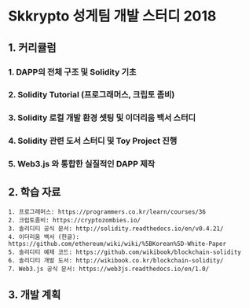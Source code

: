 # Skkrypto 성게팀 개발 스터디 2018

## 1. 커리큘럼

### 1. DAPP의 전체 구조 및 Solidity 기초

### 2. Solidity Tutorial (프로그래머스, 크립토 좀비)

### 3. Solidity 로컬 개발 환경 셋팅 및 이더리움 백서 스터디

### 4. Solidity 관련 도서 스터디 및 Toy Project 진행

### 5. Web3.js 와 통합한 실질적인 DAPP 제작





## 2. 학습 자료
    1. 프로그래머스: https://programmers.co.kr/learn/courses/36
    2. 크립토좀비: https://cryptozombies.io/
    3. 솔리디티 공식 문서: http://solidity.readthedocs.io/en/v0.4.21/
    4. 이더리움 백서 (한글): https://github.com/ethereum/wiki/wiki/%5BKorean%5D-White-Paper
    5. 솔리디티 예제 코드: https://github.com/wikibook/blockchain-solidity
    6. 솔리디티 개발 도서: http://wikibook.co.kr/blockchain-solidity/
    7. Web3.js 공식 문서: https://web3js.readthedocs.io/en/1.0/

## 3. 개발 계획





